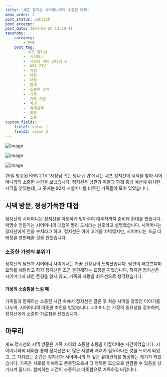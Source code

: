 ```yaml
---
title: '셰프 정지선 시어머니와의 소중한 대화'
menu_order: 1
post_status: publish
post_excerpt: 
post_date: 2024-02-26 13:29:41
taxonomy:
    category:
        - 연예
    post_tag:
        - 셰프 정지선
        -  시어머니
        -  사장님 귀는 당나귀 귀
        -  KBS 2TV
        -  가정
        -  대화
        -  대접
        -  환대
        -  소중한 순간
        -  가족
        -  가족 사랑
        -  배려
        -  유대관계
        -  행복
        -  소통
custom_fields:
    field1: value 1
    field2: value 2
---
```


![Image](https://ssl.pstatic.net/mimgnews/image/311/2024/02/26/0001695632_001_20240226070101298.jpg?type=w540)

![Image](https://mimgnews.pstatic.net/image/311/2024/02/26/0001695632_002_20240226070101335.jpg?type=w540)

![Image](https://ssl.pstatic.net/mimgnews/image/311/2024/02/26/0001695632_003_20240226070101375.jpg?type=w540)

25일 방송된 KBS 2TV '사장님 귀는 당나귀 귀'에서는 셰프 정지선이 시댁을 찾아 시어머니와의 소중한 순간을 보냈습니다. 정지선은 남편과 아들과 함께 충남 예산에 위치한 시댁을 찾았는데, 그 곳에는 92세 시할머니를 비롯한 가족들이 모여 있었습니다.
## 시댁 방문, 정성가득한 대접
정지선의 시어머니는 정지선을 따뜻하게 맞아주며 대추차까지 준비해 환대를 했습니다. 박명수 전문가는 시어머니의 대접이 빨리 드시라는 신호라고 설명했습니다. 시어머니는 정지선에게 전을 부치라고 하고, 정지선은 이에 고개를 끄덕였지만, 시어머니는 조금 더 애정을 표현해줄 것을 원했습니다.
### 소중한 가정의 분위기
정지선의 남편과 시어머니 사이에서는 가끔 긴장감이 느껴졌습니다. 남편이 배고프다며 요리를 해달라고 하자 정지선은 조금 불편해하는 표정을 지었습니다. 하지만 정지선은 시어머니에 대한 존경을 잃지 않고, 가족의 사랑을 최우선으로 생각했습니다.
#### 가정의 소중함을 느낄 때
가족들과 함께하는 소중한 시간 속에서 정지선은 결혼 후 처음 시댁을 찾았던 이야기를 나누며, 시어머니의 따뜻한 조언을 받았습니다. 시어머니는 가정의 중요성을 강조하며, 정지선에게 소중한 가르침을 전했습니다.
## 마무리
셰프 정지선의 시댁 방문은 가족 사이의 소중한 소통을 이끌어내는 시간이었습니다. 시어머니와의 대화를 통해 정지선은 더 많은 사랑과 배려가 필요하다는 것을 느끼게 되었고, 그 가치있는 순간은 정지선과 시어머니의 더 깊은 유대관계를 형성하는 계기가 되었습니다. 가족은 서로를 이해하고 존중함으로써 더 행복한 모습으로 연결될 수 있음을 상기시켜 줍니다. 함께하는 시간이 소중하고 따뜻함으로 가득하길 바랍니다.
